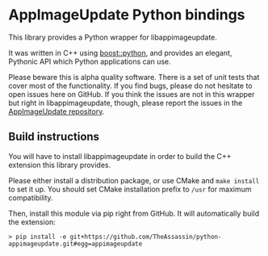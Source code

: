 # AppImageUpdate Python bindings

This library provides a Python wrapper for libappimageupdate.

It was written in C++ using
[boost::python](https://www.boost.org/doc/libs/1_66_0/libs/python/doc/html/),
and provides an elegant, Pythonic API which Python applications can use.

Please beware this is alpha quality software. There is a set of unit tests
that cover most of the functionality. If you find bugs, please do not hesitate
to open issues here on GitHub. If you think the issues are not in this wrapper
but right in libappimageupdate, though, please report the issues in the
[AppImageUpdate repository](https://github.com/AppImage/AppImageUpdate/issues).


## Build instructions

You will have to install libappimageupdate in order to build the C++
extension this library provides.

Please either install a distribution package, or use CMake and `make install`
to set it up. You should set CMake installation prefix to `/usr` for maximum
compatibility.

Then, install this module via pip right from GitHub. It will automatically
build the extension:

```
> pip install -e git+https://github.com/TheAssassin/python-appimageupdate.git#egg=appimageupdate
```
